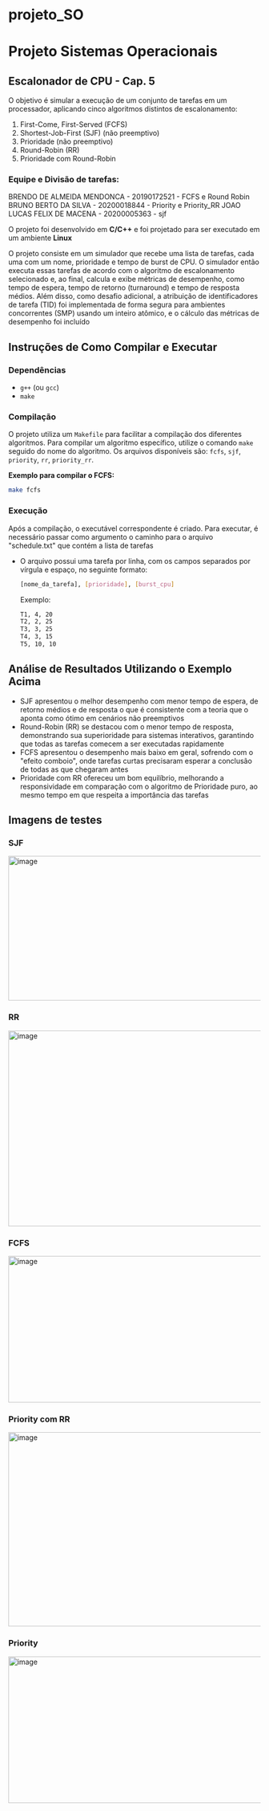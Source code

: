 
# projeto_SO

# Projeto Sistemas Operacionais
## Escalonador de CPU - Cap. 5

O objetivo é simular a execução de um conjunto de tarefas em um processador, aplicando cinco algoritmos distintos de escalonamento:
1.  First-Come, First-Served (FCFS) 
2.  Shortest-Job-First (SJF) (não preemptivo)
3.  Prioridade (não preemptivo)
4.  Round-Robin (RR)
5.  Prioridade com Round-Robin

### Equipe e Divisão de tarefas:
 BRENDO DE ALMEIDA MENDONCA - 20190172521 - FCFS e Round Robin
 BRUNO BERTO DA SILVA  - 20200018844 - Priority e Priority_RR
 JOAO LUCAS FELIX DE MACENA - 20200005363 - sjf

O projeto foi desenvolvido em **C/C++** e foi projetado para ser executado em um ambiente **Linux**

O projeto consiste em um simulador que recebe uma lista de tarefas, cada uma com um nome, prioridade e tempo de burst de CPU. O simulador então executa essas tarefas de acordo com o algoritmo de escalonamento selecionado e, ao final, calcula e exibe métricas de desempenho, como tempo de espera, tempo de retorno (turnaround) e tempo de resposta médios. Além disso, como desafio adicional, a atribuição de identificadores de tarefa (TID) foi implementada de forma segura para ambientes concorrentes (SMP) usando um inteiro atômico, e o cálculo das métricas de desempenho foi incluído

## Instruções de Como Compilar e Executar

### Dependências
* `g++` (ou `gcc`)
* `make`

### Compilação
O projeto utiliza um `Makefile` para facilitar a compilação dos diferentes algoritmos. Para compilar um algoritmo específico, utilize o comando `make` seguido do nome do algoritmo.
Os arquivos disponíveis são: `fcfs`, `sjf`, `priority`, `rr`, `priority_rr`.

**Exemplo para compilar o FCFS:**
```bash
make fcfs
```
### Execução
Após a compilação, o executável correspondente é criado. Para executar, é necessário passar como argumento o caminho para o arquivo "schedule.txt" que contém a lista de tarefas
* O arquivo possui uma tarefa por linha, com os campos separados por vírgula e espaço, no seguinte formato:
  ```bash
  [nome_da_tarefa], [prioridade], [burst_cpu]
  ```
  Exemplo:
  ```bash
  T1, 4, 20
  T2, 2, 25
  T3, 3, 25
  T4, 3, 15
  T5, 10, 10
  ```

## Análise de Resultados Utilizando o Exemplo Acima
* SJF apresentou o melhor desempenho com menor tempo de espera, de retorno médios e de resposta o que é consistente com a teoria que o aponta como ótimo em cenários não preemptivos
* Round-Robin (RR) se destacou com o menor tempo de resposta, demonstrando sua superioridade para sistemas interativos, garantindo que todas as tarefas comecem a ser executadas rapidamente
* FCFS apresentou o desempenho mais baixo em geral, sofrendo com o "efeito comboio", onde tarefas curtas precisaram esperar a conclusão de todas as que chegaram antes
* Prioridade com RR ofereceu um bom equilíbrio, melhorando a responsividade em comparação com o algoritmo de Prioridade puro, ao mesmo tempo em que respeita a importância das tarefas

## Imagens de testes

### SJF
<img width="579" height="288" alt="image" src="https://github.com/user-attachments/assets/8a66c01d-47e3-4b7c-aa1c-6793f584e4ad" />

### RR

<img width="570" height="390" alt="image" src="https://github.com/user-attachments/assets/751e05b1-19da-4684-8de1-3a33731382d2" />

### FCFS
<img width="545" height="292" alt="image" src="https://github.com/user-attachments/assets/8964eeed-7bd1-4f84-ae90-68be8d4f7f19" />

### Priority com RR

<img width="548" height="387" alt="image" src="https://github.com/user-attachments/assets/8646094b-6961-4460-ab4b-368d532c1a1c" />

### Priority

<img width="532" height="292" alt="image" src="https://github.com/user-attachments/assets/2d460e13-0af2-407a-b4ea-5769cd826fe6" />

